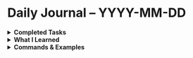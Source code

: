 # Daily Journal – YYYY-MM-DD


<details>
<summary><strong>Completed Tasks</strong></summary>

 - [x] Setup GIT for logging
 - [x] Cleaned up old C# repo's
 - [x] Combined and older script and created a python-scripts repo
 - [x] Checked latest cybersecurity feeds/blogs
 - [x] Completed red team room
 - [x] Did some refreshing on MITRE, DLP, EDR

</details>

<details>
<summary><strong>What I Learned</strong></summary>

- You're never too old for cybersecurity

</details>

<details>
<summary><strong>Commands & Examples</strong></summary>

```bash
# Example commands, payloads, or troubleshooting syntax
<!--stackedit_data:
eyJoaXN0b3J5IjpbMTg5MzUxNzY3LC0xMTY3MDAyNzYwXX0=
-->